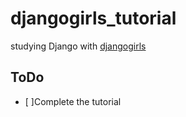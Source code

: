 # djangogirls_tutorial
studying Django with [djangogirls](https://tutorial.djangogirls.org/)

## ToDo
- [ ]Complete the tutorial